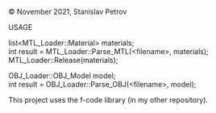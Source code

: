 © November 2021, Stanislav Petrov

USAGE <br />
 
list\<MTL_Loader::Material\> materials; <br />
int result = MTL_Loader::Parse_MTL(\<filename\>, materials); <br />
MTL_Loader::Release(materials); <br />

OBJ_Loader::OBJ_Model model; <br />
int result = OBJ_Loader::Parse_OBJ(\<filename\>, model); <br />

This project uses the f-code library (in my other repository).
